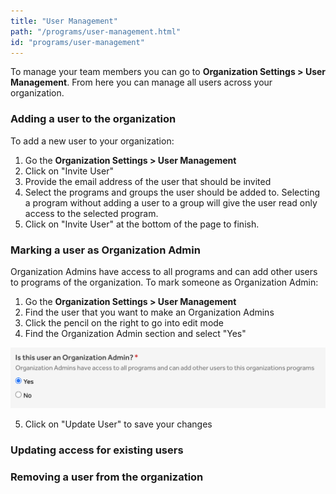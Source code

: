 ```yaml
---
title: "User Management"
path: "/programs/user-management.html"
id: "programs/user-management"
---
```


To manage your team members you can go to <b>Organization Settings > User Management</b>. From here you can manage all users across your organization.

### Adding a user to the organization
To add a new user to your organization:
1. Go the <b>Organization Settings > User Management</b>
2. Click on "Invite User"
3. Provide the email address of the user that should be invited
4. Select the programs and groups the user should be added to. Selecting a program without adding a user to a group will give the user read only access to the selected program.
5. Click on "Invite User" at the bottom of the page to finish.

###  Marking a user as Organization Admin
Organization Admins have access to all programs and can add other users to programs of the organization. To mark someone as Organization Admin:
1. Go the <b>Organization Settings > User Management</b>
2. Find the user that you want to make an Organization Admins
3. Click the pencil on the right to go into edit mode
4. Find the Organization Admin section and select "Yes"

![Organization admin](./images/organization-admin.png)

5. Click on "Update User" to save your changes

### Updating access for existing users

### Removing a user from the organization

